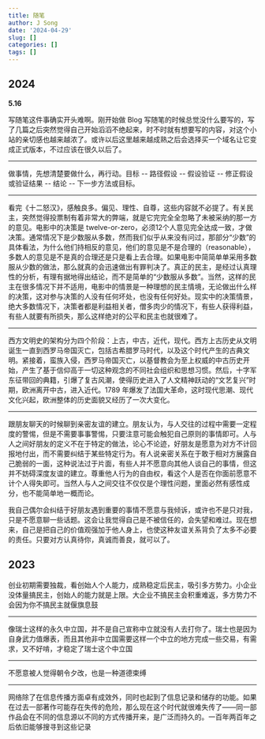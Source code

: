 ```yaml
---
title: 随笔
author: J Song
date: '2024-04-29'
slug: []
categories: []
tags: []
---
```

## 2024

**5.16** 

写随笔这件事确实开头难啊。刚开始做 Blog 写随笔的时候总觉没什么要写的，写了几篇之后突然觉得自己开始滔滔不绝起来，时不时就有想要写的内容，对这个小站的亲切感也越来越浓了。或许以后这里越来越成熟之后会选择买一个域名让它变成正式版本，不过应该在很久以后了。

---

做事情，先想清楚要做什么，再行动。目标 -- 路径假设 -- 假设验证 -- 修正假设或验证结果 -- 结论 -- 下一步方法或目标。

---

看完《十二怒汉》，感触良多。偏见、理性、自尊，这些内容就不必提了。有关民主，突然觉得投票制有着非常大的弊端，就是它完完全全忽略了未被采纳的那一方的意见。电影中的决策是 twelve-or-zero，必须12个人意见完全达成一致，才做决策。通常情况下是少数服从多数，然而我们似乎从来没有问过，那部分“少数”的具体看法，为什么他们持相反的意见，他们的意见是不是合理的（reasonable），多数人的意见是不是真的合理还是只是看上去合理。如果电影中简简单单采用多数服从少数的做法，那么就真的会迅速做出有罪判决了。真正的民主，是经过认真理性的分析，有理有据地得出结论，而不是简单的“少数服从多数”。当然，这样的民主在很多情况下并不适用，电影中的情景是一种理想的民主情境，无论做出什么样的决策，这对参与决策的人没有任何坏处，也没有任何好处。现实中的决策情景，绝大多数情况下，决策者都是利益相关者，僧多肉少的情况下，有些人获得利益，有些人就要有所损失，那么这样绝对的公平和民主也就很难了。

---

西方文明史的架构分为四个阶段：上古，中古，近代，现代。西方上古历史从文明诞生一直到西罗马帝国灭亡，包括古希腊罗马时代，以及这个时代产生的古典文明。紧接着，蛮族入侵，西罗马帝国灭亡，以基督教会为至上权威的中古历史开始，产生了基于信仰高于一切这种观念的不同社会组织和思想习惯。然后，十字军东征带回的典籍，引爆了复古风潮，使得历史进入了人文精神跃动的“文艺复兴”时期，欧洲离开中古，进入近代。1789 年爆发了法国大革命，这时现代思潮、现代文化兴起，欧洲整体的历史面貌又经历了一次大变化。

---

跟朋友聊天的时候聊到亲密友谊的建立。朋友认为，与人交往的过程中需要一定程度的警惕，但是不需要事事警惕，只要注意可能会触犯自己原则的事情即可。人与人之间好朋友的定义不在于特定的做法，论心不论迹，好朋友是愿意为对方不计回报地付出，而不需要纠结于某些特定行为。有人说亲密关系在于敢于相对方展露自己脆弱的一面，这种说法过于片面，有些人并不愿意向其他人谈自己的事情，但这并不妨碍深度友谊的建立。尊重他人行为的自由权，看这个人是否在你面前愿意不计个人得失即可。当然人与人之间交往不仅仅是个理性问题，里面必然有感性成分，也不能简单地一概而论。

我自己偶尔会纠结于好朋友遇到重要的事情不愿意与我倾诉，或许也不是只对我，只是不愿意聊一些话题。这会让我觉得自己是不被信任的，会失望和难过。现在想来，自己是把自己的价值观强加于他人身上，也使这种友谊关系背负了太多不必要的责任。只要对方认真待你，真诚而善良，就可以了。



## 2023

创业初期需要独裁，看创始人个人能力，成熟稳定后民主，吸引多方势力。小企业没体量搞民主，创始人的能力就是上限。大企业不搞民主会积重难返，多方势力不会因为你不搞民主就偃旗息鼓

---

像瑞士这样的永久中立国，并不是自己宣称中立就没有人去打你了。瑞士也是因为自身武力值爆表，而且其他非中立国需要这样一个中立的地方完成一些交易，有需求，又不好啃，才稳定了瑞士这个中立国

---

不愿意被人觉得朝令夕改，也是一种道德束缚

---

网络除了在信息传播方面卓有成效外，同时也起到了信息记录和储存的功能。如果在过去一部著作可能存在失传的危险，那么现在这个时代就很难失传了——同一部作品会在不同的信息源以不同的方式传播开来，是广泛而持久的。一百年两百年之后依旧能够搜寻到这些记录